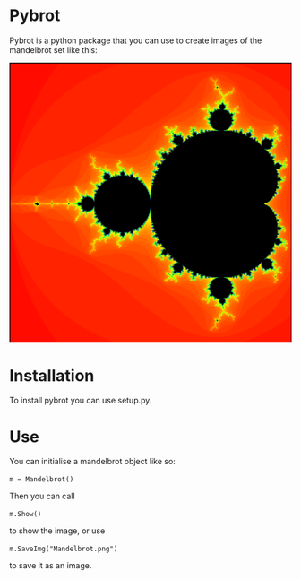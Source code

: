 # Pybrot
Pybrot is a python package that you can use to create images of the mandelbrot set like this:

![Picture of mandelbrot set goes here.](mandelbrots/mandelbrot_ex_2.png)

# Installation
To install pybrot you can use setup.py.

# Use

You can initialise a mandelbrot object like so:

`m = Mandelbrot()`

Then you can call

`m.Show()`

to show the image, or use

`m.SaveImg("Mandelbrot.png")`

to save it as an image.